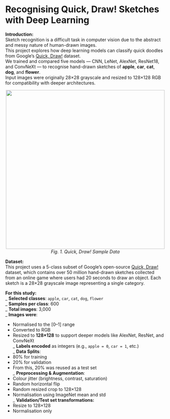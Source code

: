 # Recognising Quick, Draw! Sketches with Deep Learning

**Introduction:**  
Sketch recognition is a difficult task in computer vision due to the abstract and messy nature of human-drawn images.  
This project explores how deep learning models can classify quick doodles from Google’s [Quick, Draw!](https://quickdraw.withgoogle.com/data) dataset.  
We trained and compared five models — CNN, LeNet, AlexNet, ResNet18, and ConvNeXt — to recognise hand-drawn sketches of **apple**, **car**, **cat**, **dog**, and **flower**.  
Input images were originally 28×28 grayscale and resized to 128×128 RGB for compatibility with deeper architectures.

<p align="center">
  <img src="https://github.com/user-attachments/assets/fd38b150-ee45-4a2a-b5ec-73bcfca38bfa" width="500"/>
  <br>
  <em>Fig. 1. Quick, Draw! Sample Data</em>
</p>

**Dataset:**  
This project uses a 5-class subset of Google’s open-source [Quick, Draw!](https://quickdraw.withgoogle.com/data) dataset, which contains over 50 million hand-drawn sketches collected from an online game where users had 20 seconds to draw an object. Each sketch is a 28×28 grayscale image representing a single category.

**For this study:**  
_ **Selected classes**: `apple`, `car`, `cat`, `dog`, `flower`  
_ **Samples per class**: 600  
_ **Total images**: 3,000  
_ **Images were**:  
  - Normalised to the [0–1] range    
  - Converted to RGB  
  - Resized to **128×128** to support deeper models like AlexNet, ResNet, and ConvNeXt  
_ **Labels encoded** as integers (e.g., `apple = 0`, `car = 1`, etc.)  
_ **Data Splits**:  
  - 80% for training  
  - 20% for validation  
  - From this, 20% was reused as a test set  
_ **Preprocessing & Augmentation**:  
  - Colour jitter (brightness, contrast, saturation)  
  - Random horizontal flip  
  - Random resized crop to 128×128  
  - Normalisation using ImageNet mean and std  
_ **Validation/Test set transformations:**  
  - Resize to 128×128  
  - Normalisation only  


